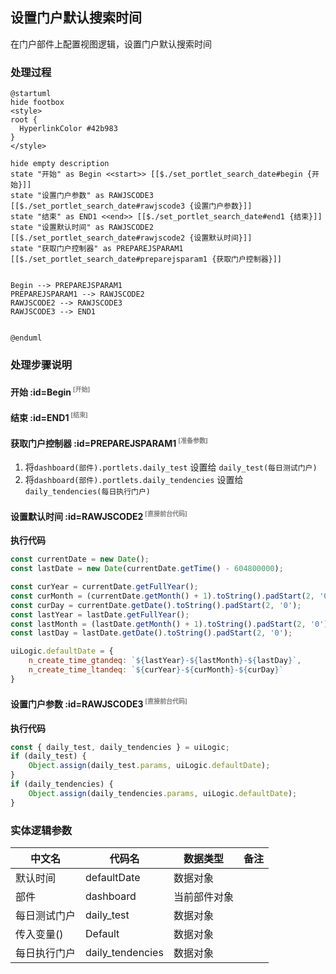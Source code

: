 ## 设置门户默认搜索时间 <!-- {docsify-ignore-all} -->

   在门户部件上配置视图逻辑，设置门户默认搜索时间

### 处理过程

```plantuml
@startuml
hide footbox
<style>
root {
  HyperlinkColor #42b983
}
</style>

hide empty description
state "开始" as Begin <<start>> [[$./set_portlet_search_date#begin {开始}]]
state "设置门户参数" as RAWJSCODE3  [[$./set_portlet_search_date#rawjscode3 {设置门户参数}]]
state "结束" as END1 <<end>> [[$./set_portlet_search_date#end1 {结束}]]
state "设置默认时间" as RAWJSCODE2  [[$./set_portlet_search_date#rawjscode2 {设置默认时间}]]
state "获取门户控制器" as PREPAREJSPARAM1  [[$./set_portlet_search_date#preparejsparam1 {获取门户控制器}]]


Begin --> PREPAREJSPARAM1
PREPAREJSPARAM1 --> RAWJSCODE2
RAWJSCODE2 --> RAWJSCODE3
RAWJSCODE3 --> END1


@enduml
```


### 处理步骤说明

#### 开始 :id=Begin<sup class="footnote-symbol"> <font color=gray size=1>[开始]</font></sup>




#### 结束 :id=END1<sup class="footnote-symbol"> <font color=gray size=1>[结束]</font></sup>




#### 获取门户控制器 :id=PREPAREJSPARAM1<sup class="footnote-symbol"> <font color=gray size=1>[准备参数]</font></sup>



1. 将`dashboard(部件).portlets.daily_test` 设置给  `daily_test(每日测试门户)`
2. 将`dashboard(部件).portlets.daily_tendencies` 设置给  `daily_tendencies(每日执行门户)`

#### 设置默认时间 :id=RAWJSCODE2<sup class="footnote-symbol"> <font color=gray size=1>[直接前台代码]</font></sup>



<p class="panel-title"><b>执行代码</b></p>

```javascript
const currentDate = new Date();
const lastDate = new Date(currentDate.getTime() - 604800000);

const curYear = currentDate.getFullYear();
const curMonth = (currentDate.getMonth() + 1).toString().padStart(2, '0');
const curDay = currentDate.getDate().toString().padStart(2, '0');
const lastYear = lastDate.getFullYear();
const lastMonth = (lastDate.getMonth() + 1).toString().padStart(2, '0');
const lastDay = lastDate.getDate().toString().padStart(2, '0');

uiLogic.defaultDate = {
    n_create_time_gtandeq: `${lastYear}-${lastMonth}-${lastDay}`,
    n_create_time_ltandeq: `${curYear}-${curMonth}-${curDay}`
}
```

#### 设置门户参数 :id=RAWJSCODE3<sup class="footnote-symbol"> <font color=gray size=1>[直接前台代码]</font></sup>



<p class="panel-title"><b>执行代码</b></p>

```javascript
const { daily_test, daily_tendencies } = uiLogic;
if (daily_test) {
    Object.assign(daily_test.params, uiLogic.defaultDate);
}
if (daily_tendencies) {
    Object.assign(daily_tendencies.params, uiLogic.defaultDate);
}
```



### 实体逻辑参数

|    中文名   |    代码名    |  数据类型      |备注 |
| --------| --------| --------  | --------   |
|默认时间|defaultDate|数据对象||
|部件|dashboard|当前部件对象||
|每日测试门户|daily_test|数据对象||
|传入变量(<i class="fa fa-check"/></i>)|Default|数据对象||
|每日执行门户|daily_tendencies|数据对象||
